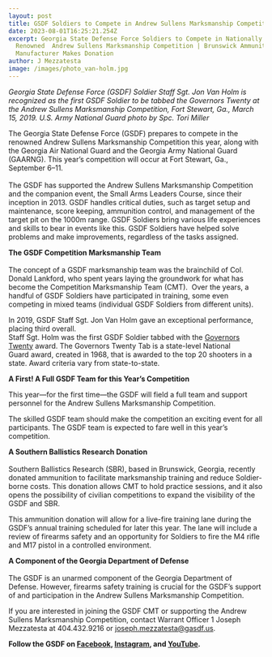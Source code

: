 ```yaml
---
layout: post
title: GSDF Soldiers to Compete in Andrew Sullens Marksmanship Competition
date: 2023-08-01T16:25:21.254Z
excerpt: Georgia State Defense Force Soldiers to Compete in Nationally
  Renowned  Andrew Sullens Marksmanship Competition | Brunswick Ammunition
  Manufacturer Makes Donation
author: J Mezzatesta
image: /images/photo_van-holm.jpg
---
```

<!--StartFragment-->

*Georgia State Defense Force (GSDF) Soldier Staff Sgt. Jon Van Holm is recognized as the first GSDF Soldier to be tabbed the Governors Twenty at the Andrew Sullens Marksmanship Competition, Fort Stewart, Ga., March 15, 2019.  U.S. Army National Guard photo by Spc. Tori Miller*

The Georgia State Defense Force (GSDF) prepares to compete in the renowned Andrew Sullens Marksmanship Competition this year, along with the Georgia Air National Guard and the Georgia Army National Guard (GAARNG). This year’s competition will occur at Fort Stewart, Ga., September 6–11. \
\
The GSDF has supported the Andrew Sullens Marksmanship Competition and the companion event, the Small Arms Leaders Course, since their inception in 2013. GSDF handles critical duties, such as target setup and maintenance, score keeping, ammunition control, and management of the target pit on the 1000m range. GSDF Soldiers bring various life experiences and skills to bear in events like this. GSDF Soldiers have helped solve problems and make improvements, regardless of the tasks assigned.

**The GSDF Competition Marksmanship Team**\
\
The concept of a GSDF marksmanship team was the brainchild of Col. Donald Lankford, who spent years laying the groundwork for what has become the Competition Marksmanship Team (CMT).  Over the years, a handful of GSDF Soldiers have participated in training, some even competing in mixed teams (individual GSDF Soldiers from different units). 

In 2019, GSDF Staff Sgt. Jon Van Holm gave an exceptional performance, placing third overall.      \
Staff Sgt. Holm was the first GSDF Soldier tabbed with the [Governors Twenty](https://en.wikipedia.org/wiki/Tabs_of_the_United_States_Army) award. The Governors Twenty Tab is a state-level National Guard award, created in 1968, that is awarded to the top 20 shooters in a state. Award criteria vary from state-to-state.

**A First! A Full GSDF Team for this Year’s Competition**

This year—for the first time—the GSDF will field a full team and support personnel for the Andrew Sullens Marksmanship Competition. 

The skilled GSDF team should make the competition an exciting event for all participants. The GSDF team is expected to fare well in this year’s competition.

**A Southern Ballistics Research Donation**\
\
Southern Ballistics Research (SBR), based in Brunswick, Georgia, recently donated ammunition to facilitate marksmanship training and reduce Soldier-borne costs. This donation allows CMT to hold practice sessions, and it also opens the possibility of civilian competitions to expand the visibility of the GSDF and SBR.

This ammunition donation will allow for a live-fire training lane during the GSDF’s annual training scheduled for later this year. The lane will include a review of firearms safety and an opportunity for Soldiers to fire the M4 rifle and M17 pistol in a controlled environment.

**A Component of the Georgia Department of Defense**\
\
The GSDF is an unarmed component of the Georgia Department of Defense. However, firearms safety training is crucial for the GSDF’s support of and participation in the Andrew Sullens Marksmanship Competition.

If you are interested in joining the GSDF CMT or supporting the Andrew Sullens Marksmanship Competition, contact Warrant Officer 1 Joseph Mezzatesta at 404.432.9216 or [joseph.mezzatesta@gasdf.us](mailto:joseph.mezzatesta@gasdf.us).

**Follow the GSDF on [Facebook](https://www.facebook.com/georgiaSDF), [Instagram](https://www.instagram.com/georgiastatedefenseforce/), and [YouTube](https://www.youtube.com/@georgiaSDF).**

<!--EndFragment-->